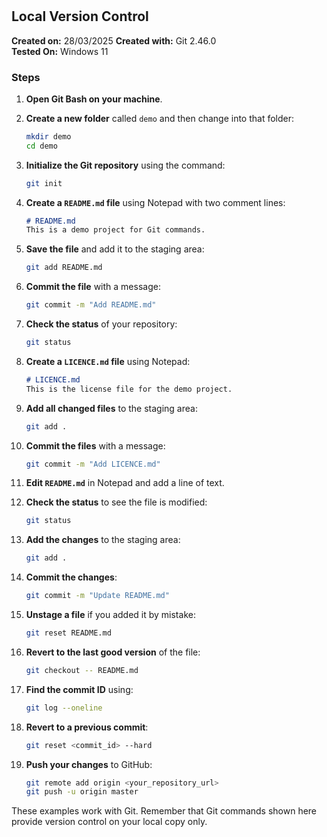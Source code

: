 # 


## Local Version Control

**Created on:** 28/03/2025
**Created with:** Git 2.46.0  
**Tested On:** Windows 11  

### Steps

1. **Open Git Bash on your machine**.

2. **Create a new folder** called `demo` and then change into that folder:
    ```bash
    mkdir demo
    cd demo
    ```

3. **Initialize the Git repository** using the command:
    ```bash
    git init
    ```

4. **Create a `README.md` file** using Notepad with two comment lines:
    ```markdown
    # README.md
    This is a demo project for Git commands.
    ```

5. **Save the file** and add it to the staging area:
    ```bash
    git add README.md
    ```

6. **Commit the file** with a message:
    ```bash
    git commit -m "Add README.md"
    ```

7. **Check the status** of your repository:
    ```bash
    git status
    ```

8. **Create a `LICENCE.md` file** using Notepad:
    ```markdown
    # LICENCE.md
    This is the license file for the demo project.
    ```

9. **Add all changed files** to the staging area:
    ```bash
    git add .
    ```

10. **Commit the files** with a message:
    ```bash
    git commit -m "Add LICENCE.md"
    ```

11. **Edit `README.md`** in Notepad and add a line of text.

12. **Check the status** to see the file is modified:
    ```bash
    git status
    ```

13. **Add the changes** to the staging area:
    ```bash
    git add .
    ```

14. **Commit the changes**:
    ```bash
    git commit -m "Update README.md"
    ```

15. **Unstage a file** if you added it by mistake:
    ```bash
    git reset README.md
    ```

16. **Revert to the last good version** of the file:
    ```bash
    git checkout -- README.md
    ```

17. **Find the commit ID** using:
    ```bash
    git log --oneline
    ```

18. **Revert to a previous commit**:
    ```bash
    git reset <commit_id> --hard
    ```

19. **Push your changes** to GitHub:
    ```bash
    git remote add origin <your_repository_url>
    git push -u origin master
    ```

These examples work with Git. Remember that Git commands shown here provide version control on your local copy only.